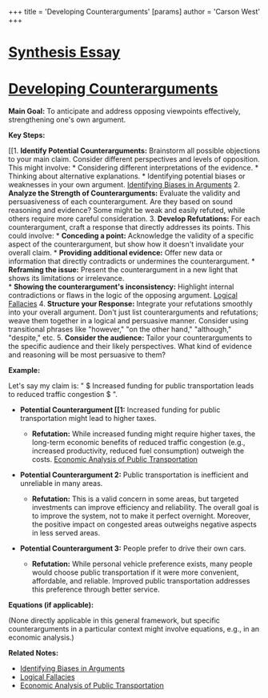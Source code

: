 +++
 title = 'Developing Counterarguments'
[params]
	author = 'Carson West'
+++
# [Synthesis Essay](./../synthesis-essay/)
# [Developing Counterarguments](./../developing-counterarguments/)

**Main Goal:** To anticipate and address opposing viewpoints effectively, strengthening one's own argument.

**Key Steps:**

[[1. **Identify Potential Counterarguments:** Brainstorm all possible objections to your main claim.  Consider different perspectives and levels of opposition.  This might involve:
    * Considering different interpretations of the evidence.
    * Thinking about alternative explanations.
    * Identifying potential biases or weaknesses in your own argument. [Identifying Biases in Arguments](./../identifying-biases-in-arguments/)
2. **Analyze the Strength of Counterarguments:** Evaluate the validity and persuasiveness of each counterargument. Are they based on sound reasoning and evidence?  Some might be weak and easily refuted, while others require more careful consideration.
3. **Develop Refutations:** For each counterargument, craft a response that directly addresses its points.  This could involve:
    * **Conceding a point:** Acknowledge the validity of a specific aspect of the counterargument, but show how it doesn't invalidate your overall claim.
    * **Providing additional evidence:** Offer new data or information that directly contradicts or undermines the counterargument.
    * **Reframing the issue:**  Present the counterargument in a new light that shows its limitations or irrelevance.  
    * **Showing the counterargument's inconsistency:** Highlight internal contradictions or flaws in the logic of the opposing argument. [Logical Fallacies](./../logical-fallacies/)
4. **Structure your Response:** Integrate your refutations smoothly into your overall argument. Don't just list counterarguments and refutations; weave them together in a logical and persuasive manner.  Consider using transitional phrases like "however," "on the other hand," "although," "despite," etc.
5. **Consider the audience:** Tailor your counterarguments to the specific audience and their likely perspectives.  What kind of evidence and reasoning will be most persuasive to them?


**Example:**

Let's say my claim is: " $ Increased funding for public transportation leads to reduced traffic congestion $ ".

* **Potential Counterargument [[1:**  Increased funding for public transportation might lead to higher taxes.
    * **Refutation:** While increased funding might require higher taxes, the long-term economic benefits of reduced traffic congestion (e.g., increased productivity, reduced fuel consumption) outweigh the costs. [Economic Analysis of Public Transportation](./../economic-analysis-of-public-transportation/)

* **Potential Counterargument 2:**  Public transportation is inefficient and unreliable in many areas.
    * **Refutation:** This is a valid concern in some areas, but targeted investments can improve efficiency and reliability.  The overall goal is to improve the system, not to make it perfect overnight.  Moreover, the positive impact on congested areas outweighs negative aspects in less served areas.

* **Potential Counterargument 3:**  People prefer to drive their own cars.
    * **Refutation:**  While personal vehicle preference exists, many people would choose public transportation if it were more convenient, affordable, and reliable.   Improved public transportation addresses this preference through better service.


**Equations (if applicable):**

(None directly applicable in this general framework, but specific counterarguments in a particular context might involve equations, e.g., in an economic analysis.)

**Related Notes:**

* [Identifying Biases in Arguments](./../identifying-biases-in-arguments/)
* [Logical Fallacies](./../logical-fallacies/)
* [Economic Analysis of Public Transportation](./../economic-analysis-of-public-transportation/)

